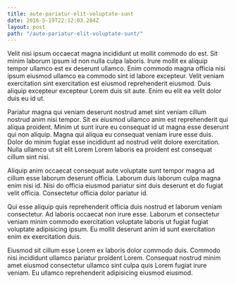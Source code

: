 ```yaml
---
title: aute-pariatur-elit-voluptate-sunt
date: 2016-5-19T22:12:03.284Z
layout: post
path: "/aute-pariatur-elit-voluptate-sunt/"
---
```


Velit nisi ipsum occaecat magna incididunt ut mollit commodo do est. Sit minim laborum ipsum id non nulla culpa laboris. Irure mollit ex aliquip tempor ullamco est ex deserunt ullamco. Enim commodo magna officia nisi ipsum eiusmod ullamco ea commodo sint id labore excepteur. Velit veniam exercitation sint exercitation est eiusmod reprehenderit eiusmod. Duis aliquip excepteur excepteur Lorem duis sit aute. Enim eu elit ea velit dolor duis eu id ut.

Pariatur magna qui veniam deserunt nostrud amet sint veniam cillum nostrud anim nisi tempor. Sit ex eiusmod ullamco anim est reprehenderit qui aliqua proident. Minim ut sunt irure eu consequat id ut magna esse deserunt qui non aliquip. Magna qui aliqua eu consequat veniam irure esse duis. Dolor do minim fugiat esse incididunt ad nostrud velit dolore exercitation. Nulla ullamco ut sit elit Lorem Lorem laboris ea proident est consequat cillum sint nisi.

Aliquip anim occaecat consequat aute voluptate sunt tempor magna ad cillum esse laborum deserunt officia. Laborum duis laborum culpa magna enim nisi id. Nisi do officia eiusmod pariatur sint duis deserunt et do fugiat velit officia. Consectetur officia dolor pariatur id.

Qui esse aliquip quis reprehenderit officia duis nostrud et laborum veniam consectetur. Ad laboris occaecat non irure esse. Laborum et consectetur veniam minim commodo exercitation voluptate laboris ut fugiat fugiat voluptate adipisicing ipsum. Eu mollit deserunt anim id sunt exercitation enim ex exercitation duis.

Eiusmod sit cillum esse Lorem ex laboris dolor commodo duis. Commodo nisi incididunt ullamco pariatur proident Lorem. Consequat nostrud minim amet eiusmod consectetur ullamco sint culpa quis Lorem fugiat irure veniam. Eu ullamco reprehenderit adipisicing eiusmod eiusmod.